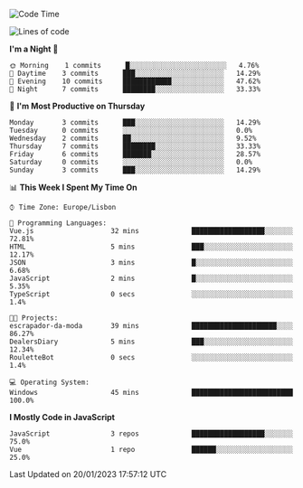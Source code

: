 <!--START_SECTION:waka-->
![Code Time](http://img.shields.io/badge/Code%20Time-31%20hrs%201%20min-blue)

![Lines of code](https://img.shields.io/badge/From%20Hello%20World%20I%27ve%20Written-66%20Thousand%20lines%20of%20code-blue)

**I'm a Night 🦉** 

```text
🌞 Morning    1 commits      █░░░░░░░░░░░░░░░░░░░░░░░░   4.76% 
🌆 Daytime    3 commits      ███░░░░░░░░░░░░░░░░░░░░░░   14.29% 
🌃 Evening    10 commits     ████████████░░░░░░░░░░░░░   47.62% 
🌙 Night      7 commits      ████████░░░░░░░░░░░░░░░░░   33.33%

```
📅 **I'm Most Productive on Thursday** 

```text
Monday       3 commits      ███░░░░░░░░░░░░░░░░░░░░░░   14.29% 
Tuesday      0 commits      ░░░░░░░░░░░░░░░░░░░░░░░░░   0.0% 
Wednesday    2 commits      ██░░░░░░░░░░░░░░░░░░░░░░░   9.52% 
Thursday     7 commits      ████████░░░░░░░░░░░░░░░░░   33.33% 
Friday       6 commits      ███████░░░░░░░░░░░░░░░░░░   28.57% 
Saturday     0 commits      ░░░░░░░░░░░░░░░░░░░░░░░░░   0.0% 
Sunday       3 commits      ███░░░░░░░░░░░░░░░░░░░░░░   14.29%

```


📊 **This Week I Spent My Time On** 

```text
⌚︎ Time Zone: Europe/Lisbon

💬 Programming Languages: 
Vue.js                   32 mins             ██████████████████░░░░░░░   72.81% 
HTML                     5 mins              ███░░░░░░░░░░░░░░░░░░░░░░   12.17% 
JSON                     3 mins              █░░░░░░░░░░░░░░░░░░░░░░░░   6.68% 
JavaScript               2 mins              █░░░░░░░░░░░░░░░░░░░░░░░░   5.35% 
TypeScript               0 secs              ░░░░░░░░░░░░░░░░░░░░░░░░░   1.4%

🐱‍💻 Projects: 
escrapador-da-moda       39 mins             █████████████████████░░░░   86.27% 
DealersDiary             5 mins              ███░░░░░░░░░░░░░░░░░░░░░░   12.34% 
RouletteBot              0 secs              ░░░░░░░░░░░░░░░░░░░░░░░░░   1.4%

💻 Operating System: 
Windows                  45 mins             █████████████████████████   100.0%

```

**I Mostly Code in JavaScript** 

```text
JavaScript               3 repos             ██████████████████░░░░░░░   75.0% 
Vue                      1 repo              ██████░░░░░░░░░░░░░░░░░░░   25.0%

```



 Last Updated on 20/01/2023 17:57:12 UTC
<!--END_SECTION:waka-->
